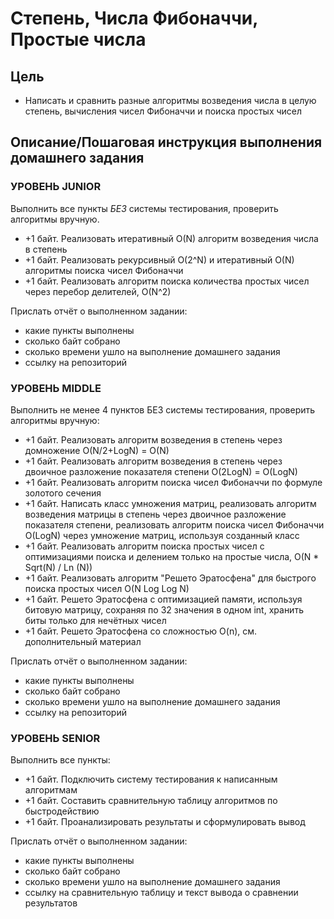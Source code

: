 # Степень, Числа Фибоначчи, Простые числа

## Цель

- Написать и сравнить разные алгоритмы возведения числа в целую степень,
  вычисления чисел Фибоначчи и поиска простых чисел

## Описание/Пошаговая инструкция выполнения домашнего задания

### УРОВЕНЬ JUNIOR

Выполнить все пункты *БЕЗ* системы тестирования, проверить алгоритмы вручную.

- +1 байт. Реализовать итеративный O(N) алгоритм возведения числа в степень
- +1 байт. Реализовать рекурсивный O(2^N) и итеративный O(N) алгоритмы поиска
  чисел Фибоначчи
- +1 байт. Реализовать алгоритм поиска количества простых чисел через перебор
  делителей, O(N^2)

Прислать отчёт о выполненном задании:

- какие пункты выполнены
- сколько байт собрано
- сколько времени ушло на выполнение домашнего задания
- ссылку на репозиторий

### УРОВЕНЬ MIDDLE

Выполнить не менее 4 пунктов БЕЗ системы тестирования, проверить алгоритмы
вручную:

- +1 байт. Реализовать алгоритм возведения в степень через домножение
  O(N/2+LogN) = O(N)
- +1 байт. Реализовать алгоритм возведения в степень через двоичное разложение
  показателя степени O(2LogN) = O(LogN)
- +1 байт. Реализовать алгоритм поиска чисел Фибоначчи по формуле золотого
  сечения
- +1 байт. Написать класс умножения матриц, реализовать алгоритм возведения
  матрицы в степень через двоичное разложение показателя степени, реализовать
  алгоритм поиска чисел Фибоначчи O(LogN) через умножение матриц, используя
  созданный класс
- +1 байт. Реализовать алгоритм поиска простых чисел с оптимизациями поиска и
  делением только на простые числа, O(N * Sqrt(N) / Ln (N))
- +1 байт. Реализовать алгоритм "Решето Эратосфена" для быстрого поиска простых
  чисел O(N Log Log N)
- +1 байт. Решето Эратосфена с оптимизацией памяти, используя битовую матрицу,
  сохраняя по 32 значения в одном int, хранить биты только для нечётных чисел
- +1 байт. Решето Эратосфена со сложностью O(n), см. дополнительный материал

Прислать отчёт о выполненном задании:

- какие пункты выполнены
- сколько байт собрано
- сколько времени ушло на выполнение домашнего задания
- ссылку на репозиторий

### УРОВЕНЬ SENIOR

Выполнить все пункты:

- +1 байт. Подключить систему тестирования к написанным алгоритмам
- +1 байт. Составить сравнительную таблицу алгоритмов по быстродействию
- +1 байт. Проанализировать результаты и сформулировать вывод

Прислать отчёт о выполненном задании:

- какие пункты выполнены
- сколько байт собрано
- сколько времени ушло на выполнение домашнего задания
- ссылку на сравнительную таблицу и текст вывода о сравнении результатов
